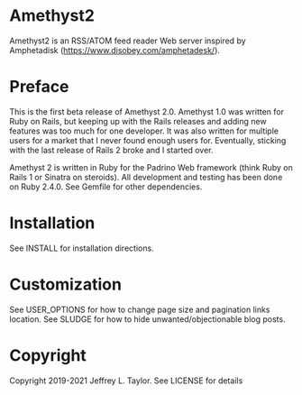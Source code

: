 # Amethyst2
Amethyst2 is an RSS/ATOM feed reader Web server inspired by Amphetadisk
(https://www.disobey.com/amphetadesk/).

# Preface
This is the first beta release of Amethyst 2.0.  Amethyst 1.0 was written for
Ruby on Rails, but keeping up with the Rails releases and adding new features
was too much for one developer.  It was also written for multiple users for a
market that I never found enough users for.  Eventually, sticking with the
last release of Rails 2 broke and I started over.

Amethyst 2 is written in Ruby for the Padrino Web framework (think Ruby on
Rails 1 or Sinatra on steroids).  All development and testing has been done on
Ruby 2.4.0.  See Gemfile for other dependencies.

# Installation
See INSTALL for installation directions.

# Customization
See USER_OPTIONS for how to change page size and pagination links location.
See SLUDGE for how to hide unwanted/objectionable blog posts.

# Copyright
Copyright 2019-2021 Jeffrey L. Taylor.  See LICENSE for details

